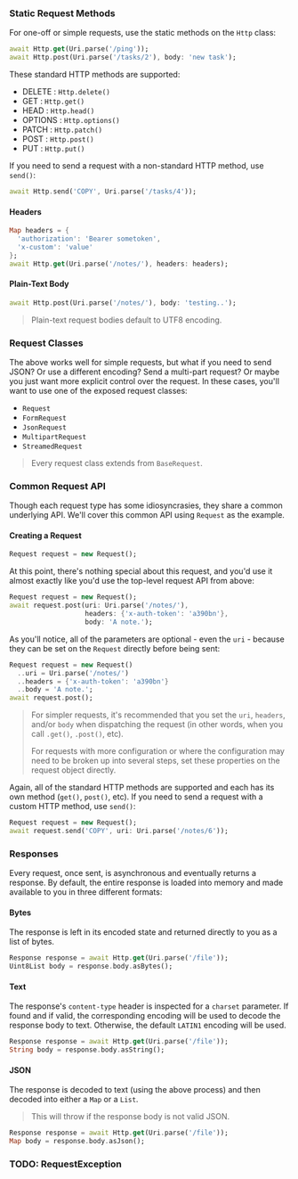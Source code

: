 ### Static Request Methods

For one-off or simple requests, use the static methods on the `Http` class:
```dart
await Http.get(Uri.parse('/ping'));
await Http.post(Uri.parse('/tasks/2'), body: 'new task');
```

These standard HTTP methods are supported:

* DELETE : `Http.delete()`
* GET : `Http.get()`
* HEAD : `Http.head()`
* OPTIONS : `Http.options()`
* PATCH : `Http.patch()`
* POST : `Http.post()`
* PUT : `Http.put()`

If you need to send a request with a non-standard HTTP method, use `send()`:
```dart
await Http.send('COPY', Uri.parse('/tasks/4'));
```

#### Headers
```dart
Map headers = {
  'authorization': 'Bearer sometoken',
  'x-custom': 'value'
};
await Http.get(Uri.parse('/notes/'), headers: headers);
```

#### Plain-Text Body
```dart
await Http.post(Uri.parse('/notes/'), body: 'testing..');
```

> Plain-text request bodies default to UTF8 encoding.


### Request Classes
The above works well for simple requests, but what if you need to send JSON? Or
use a different encoding? Send a multi-part request? Or maybe you just want more
explicit control over the request. In these cases, you'll want to use one of the
exposed request classes:

* `Request`
* `FormRequest`
* `JsonRequest`
* `MultipartRequest`
* `StreamedRequest`

> Every request class extends from `BaseRequest`.


### Common Request API
Though each request type has some idiosyncrasies, they share a common underlying
API. We'll cover this common API using `Request` as the example.

#### Creating a Request
```dart
Request request = new Request();
```
At this point, there's nothing special about this request, and you'd use it
almost exactly like you'd use the top-level request API from above:

```dart
Request request = new Request();
await request.post(uri: Uri.parse('/notes/'),
                   headers: {'x-auth-token': 'a390bn'},
                   body: 'A note.');
```

As you'll notice, all of the parameters are optional - even the `uri` - because
they can be set on the `Request` directly before being sent:

```dart
Request request = new Request()
  ..uri = Uri.parse('/notes/')
  ..headers = {'x-auth-token': 'a390bn'}
  ..body = 'A note.';
await request.post();
```

> For simpler requests, it's recommended that you set the `uri`, `headers`,
> and/or `body` when dispatching the request (in other words, when you call
> `.get()`, `.post()`, etc).
>
> For requests with more configuration or where the configuration may need to
> be broken up into several steps, set these properties on the request object
> directly.

Again, all of the standard HTTP methods are supported and each has its own
method (`get()`, `post()`, etc). If you need to send a request with a custom
HTTP method, use `send()`:

```dart
Request request = new Request();
await request.send('COPY', uri: Uri.parse('/notes/6'));
```



### Responses
Every request, once sent, is asynchronous and eventually returns a response. By
default, the entire response is loaded into memory and made available to you in
three different formats:

#### Bytes
The response is left in its encoded state and returned directly to you as a list
of bytes.

```dart
Response response = await Http.get(Uri.parse('/file'));
Uint8List body = response.body.asBytes();
```

#### Text
The response's `content-type` header is inspected for a `charset` parameter. If
found and if valid, the corresponding encoding will be used to decode the response
body to text. Otherwise, the default `LATIN1` encoding will be used.

```dart
Response response = await Http.get(Uri.parse('/file'));
String body = response.body.asString();
```

#### JSON
The response is decoded to text (using the above process) and then decoded into
either a `Map` or a `List`.

> This will throw if the response body is not valid JSON.

```dart
Response response = await Http.get(Uri.parse('/file'));
Map body = response.body.asJson();
```


### TODO: RequestException
